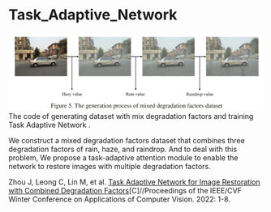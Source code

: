 # Task_Adaptive_Network
![The generation process of mixed degradation factors dataset](fig5.png)
The code of generating dataset with mix degradation factors and training Task Adaptive Network .

We construct a mixed degradation factors dataset that combines three degradation factors of rain, haze, and raindrop. And to deal with this problem, We propose a task-adaptive attention module to enable the network to restore images with multiple degradation factors. 


Zhou J, Leong C, Lin M, et al. [Task Adaptive Network for Image Restoration with Combined Degradation Factors](https://openaccess.thecvf.com/content/WACV2022W/VAQ/html/Zhou_Task_Adaptive_Network_for_Image_Restoration_With_Combined_Degradation_Factors_WACVW_2022_paper.html)[C]//Proceedings of the IEEE/CVF Winter Conference on Applications of Computer Vision. 2022: 1-8.
